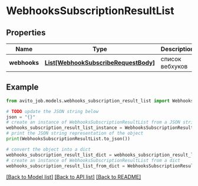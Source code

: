 # WebhooksSubscriptionResultList


## Properties

Name | Type | Description | Notes
------------ | ------------- | ------------- | -------------
**webhooks** | [**List[WebhookSubscribeRequestBody]**](WebhookSubscribeRequestBody.md) | список вебхуков | 

## Example

```python
from avito_job.models.webhooks_subscription_result_list import WebhooksSubscriptionResultList

# TODO update the JSON string below
json = "{}"
# create an instance of WebhooksSubscriptionResultList from a JSON string
webhooks_subscription_result_list_instance = WebhooksSubscriptionResultList.from_json(json)
# print the JSON string representation of the object
print(WebhooksSubscriptionResultList.to_json())

# convert the object into a dict
webhooks_subscription_result_list_dict = webhooks_subscription_result_list_instance.to_dict()
# create an instance of WebhooksSubscriptionResultList from a dict
webhooks_subscription_result_list_from_dict = WebhooksSubscriptionResultList.from_dict(webhooks_subscription_result_list_dict)
```
[[Back to Model list]](../README.md#documentation-for-models) [[Back to API list]](../README.md#documentation-for-api-endpoints) [[Back to README]](../README.md)


